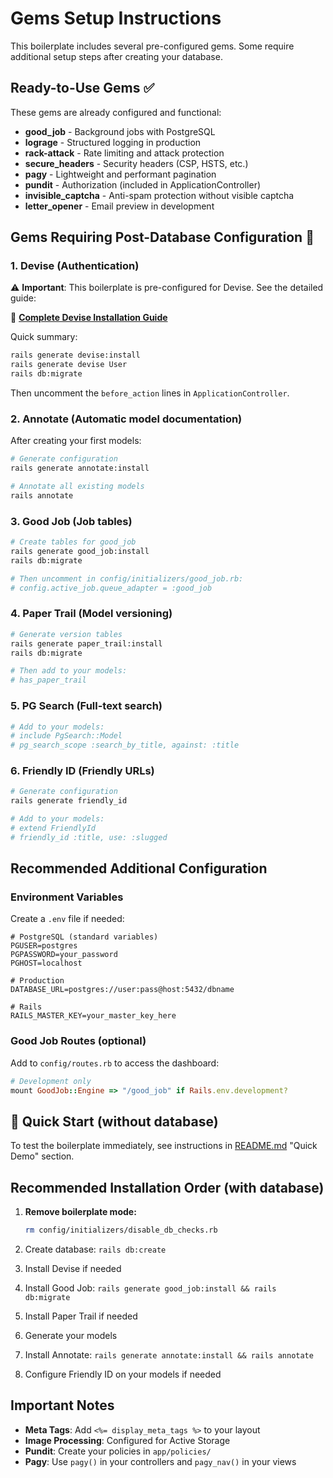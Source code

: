 # Gems Setup Instructions

This boilerplate includes several pre-configured gems. Some require additional setup steps after creating your database.

## Ready-to-Use Gems ✅

These gems are already configured and functional:

- **good_job** - Background jobs with PostgreSQL
- **lograge** - Structured logging in production  
- **rack-attack** - Rate limiting and attack protection
- **secure_headers** - Security headers (CSP, HSTS, etc.)
- **pagy** - Lightweight and performant pagination
- **pundit** - Authorization (included in ApplicationController)
- **invisible_captcha** - Anti-spam protection without visible captcha
- **letter_opener** - Email preview in development

## Gems Requiring Post-Database Configuration 🔧

### 1. Devise (Authentication)

⚠️ **Important**: This boilerplate is pre-configured for Devise. See the detailed guide:

📖 **[Complete Devise Installation Guide](README_DEVISE_INTEGRATION.md)**

Quick summary:
```bash
rails generate devise:install
rails generate devise User
rails db:migrate
```

Then uncomment the `before_action` lines in `ApplicationController`.

### 2. Annotate (Automatic model documentation)

After creating your first models:

```bash
# Generate configuration
rails generate annotate:install

# Annotate all existing models
rails annotate
```

### 3. Good Job (Job tables)

```bash
# Create tables for good_job
rails generate good_job:install
rails db:migrate

# Then uncomment in config/initializers/good_job.rb:
# config.active_job.queue_adapter = :good_job
```

### 4. Paper Trail (Model versioning)

```bash
# Generate version tables
rails generate paper_trail:install
rails db:migrate

# Then add to your models:
# has_paper_trail
```

### 5. PG Search (Full-text search)

```bash
# Add to your models:
# include PgSearch::Model
# pg_search_scope :search_by_title, against: :title
```

### 6. Friendly ID (Friendly URLs)

```bash
# Generate configuration
rails generate friendly_id

# Add to your models:
# extend FriendlyId
# friendly_id :title, use: :slugged
```

## Recommended Additional Configuration

### Environment Variables

Create a `.env` file if needed:

```env
# PostgreSQL (standard variables)
PGUSER=postgres
PGPASSWORD=your_password
PGHOST=localhost

# Production
DATABASE_URL=postgres://user:pass@host:5432/dbname

# Rails
RAILS_MASTER_KEY=your_master_key_here
```

### Good Job Routes (optional)

Add to `config/routes.rb` to access the dashboard:

```ruby
# Development only
mount GoodJob::Engine => "/good_job" if Rails.env.development?
```

## 🚀 Quick Start (without database)

To test the boilerplate immediately, see instructions in [README.md](README.md) "Quick Demo" section.

## Recommended Installation Order (with database)

1. **Remove boilerplate mode:**
   ```bash
   rm config/initializers/disable_db_checks.rb
   ```

2. Create database: `rails db:create`
3. Install Devise if needed
4. Install Good Job: `rails generate good_job:install && rails db:migrate`  
5. Install Paper Trail if needed
6. Generate your models
7. Install Annotate: `rails generate annotate:install && rails annotate`
8. Configure Friendly ID on your models if needed

## Important Notes

- **Meta Tags**: Add `<%= display_meta_tags %>` to your layout
- **Image Processing**: Configured for Active Storage
- **Pundit**: Create your policies in `app/policies/`
- **Pagy**: Use `pagy()` in your controllers and `pagy_nav()` in your views
